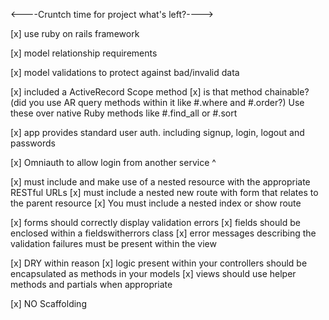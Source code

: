 <----Cruntch time for project what's left?---->

[x] use ruby on rails framework

[x] model relationship requirements

[x] model validations to protect against bad/invalid data

[x] included a ActiveRecord Scope method
    [x] is that method chainable? (did you use AR query methods within it like #.where and #.order?)
    Use these over native Ruby methods like #.find_all or #.sort

[x] app provides standard user auth. including signup, login, logout and passwords

[x] Omniauth to allow login from another service ^

[x] must include and make use of a nested resource with the appropriate RESTful URLs
    [x] must include a nested new route with form that relates to the parent resource
    [x] You must include a nested index or show route

[x] forms should correctly display validation errors
    [x] fields should be enclosed within a fieldswitherrors class
    [x] error messages describing the validation failures must be present within the view

[x] DRY within reason
    [x] logic present within your controllers should be encapsulated as methods in your models
    [x] views should use helper methods and partials when appropriate

[x] NO Scaffolding
